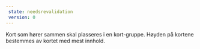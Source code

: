 ```yaml
---
 state: needsrevalidation
 version: 0
---
```


Kort som hører sammen skal plasseres i en kort-gruppe. Høyden på kortene bestemmes av kortet med mest innhold.
